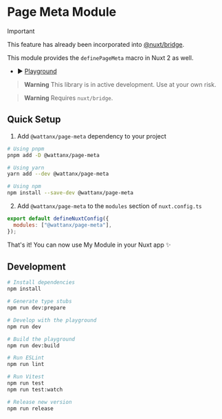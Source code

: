 # Page Meta Module

> [!IMPORTANT]
> This feature has already been incorporated into [@nuxt/bridge](https://github.com/nuxt/bridge).

This module provides the `definePageMeta` macro in Nuxt 2 as well.

- ▶️  [Playground](https://stackblitz.com/edit/github-3fgb91-1hjfln)

> **Warning**
> This library is in active development. Use at your own risk.

> **Warning**
> Requires `nuxt/bridge`.

## Quick Setup

1. Add `@wattanx/page-meta` dependency to your project

```bash
# Using pnpm
pnpm add -D @wattanx/page-meta

# Using yarn
yarn add --dev @wattanx/page-meta

# Using npm
npm install --save-dev @wattanx/page-meta
```

2. Add `@wattanx/page-meta` to the `modules` section of `nuxt.config.ts`

```js
export default defineNuxtConfig({
  modules: ["@wattanx/page-meta"],
});
```

That's it! You can now use My Module in your Nuxt app ✨

## Development

```bash
# Install dependencies
npm install

# Generate type stubs
npm run dev:prepare

# Develop with the playground
npm run dev

# Build the playground
npm run dev:build

# Run ESLint
npm run lint

# Run Vitest
npm run test
npm run test:watch

# Release new version
npm run release
```
